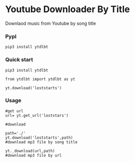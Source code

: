 # Youtube Downloader By Title

Downlaod music from Youtube by song title

### PypI
```
pip3 install ytdlbt
```

### Quick start
```
pip3 install ytdlbt
```

```
from ytdlbt import ytdlbt as yt

yt.download('loststarts')
```

### Usage
````
#get url
url= yt.get_url('loststars')

#download

path='./'
yt.download('loststarts',path)
#download mp3 file by song title

yt._download(url,path)
#download mp3 file by url
